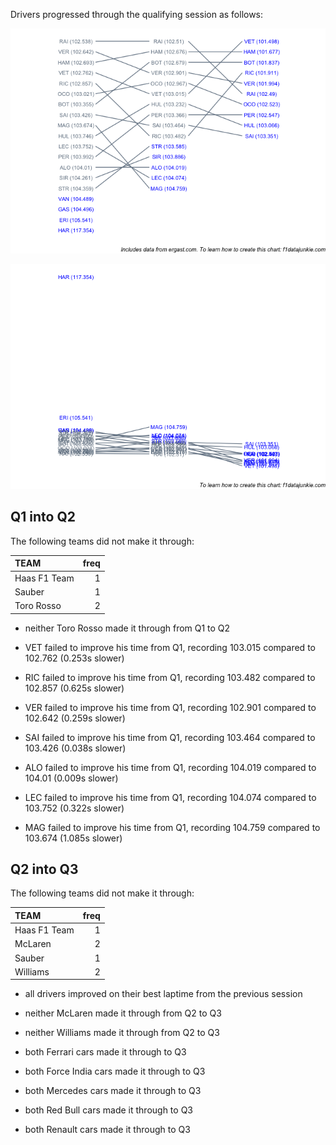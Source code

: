 Drivers progressed through the qualifying session as follows:

![](images/f1_2018_aze-quali_slopegraph-1.png)<!-- -->

![](images/f1_2018_aze-quali_time_slopegraph-1.png)<!-- -->

## Q1 into Q2

The following teams did not make it through:

| TEAM         | freq |
| :----------- | ---: |
| Haas F1 Team |    1 |
| Sauber       |    1 |
| Toro Rosso   |    2 |

  - neither Toro Rosso made it through from Q1 to Q2

  - VET failed to improve his time from Q1, recording 103.015 compared
    to 102.762 (0.253s slower)

  - RIC failed to improve his time from Q1, recording 103.482 compared
    to 102.857 (0.625s slower)

  - VER failed to improve his time from Q1, recording 102.901 compared
    to 102.642 (0.259s slower)

  - SAI failed to improve his time from Q1, recording 103.464 compared
    to 103.426 (0.038s slower)

  - ALO failed to improve his time from Q1, recording 104.019 compared
    to 104.01 (0.009s slower)

  - LEC failed to improve his time from Q1, recording 104.074 compared
    to 103.752 (0.322s slower)

  - MAG failed to improve his time from Q1, recording 104.759 compared
    to 103.674 (1.085s slower)

## Q2 into Q3

The following teams did not make it through:

| TEAM         | freq |
| :----------- | ---: |
| Haas F1 Team |    1 |
| McLaren      |    2 |
| Sauber       |    1 |
| Williams     |    2 |

  - all drivers improved on their best laptime from the previous session

  - neither McLaren made it through from Q2 to Q3

  - neither Williams made it through from Q2 to Q3

  - both Ferrari cars made it through to Q3

  - both Force India cars made it through to Q3

  - both Mercedes cars made it through to Q3

  - both Red Bull cars made it through to Q3

  - both Renault cars made it through to Q3
